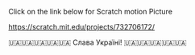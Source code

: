 Click on the link below for Scratch motion Picture


https://scratch.mit.edu/projects/732706172/



🇺🇦🇺🇦🇺🇦🇺🇦🇺🇦  Слава Україні!  🇺🇦🇺🇦🇺🇦🇺🇦🇺🇦 


